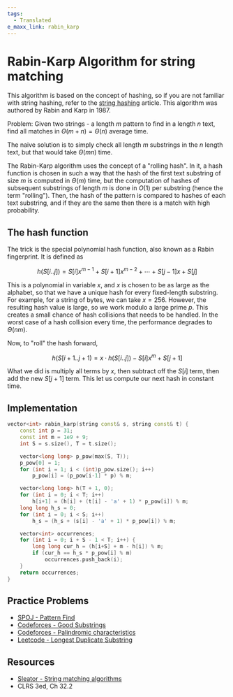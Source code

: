 ```yaml
---
tags:
  - Translated
e_maxx_link: rabin_karp
---
```


# Rabin-Karp Algorithm for string matching

This algorithm is based on the concept of hashing, so if you are not familiar with string hashing, refer to the [string hashing](string-hashing.md) article.
This algorithm was authored by Rabin and Karp in 1987.

Problem: Given two strings - a length $m$ pattern to find in a length $n$ text, find all matches in $\Theta(m+n) = \Theta(n)$ average time.

The naive solution is to simply check all length $m$ substrings in the $n$ length text, but that would take $\Theta(mn)$ time.

The Rabin-Karp algorithm uses the concept of a "rolling hash". In it, a hash function is chosen in such a way that the hash of the first text substring of size $m$ is computed in $\Theta(m)$ time, but the computation of hashes of subsequent substrings of length $m$ is done in $O(1)$ per substring (hence the term "rolling"). Then, the hash of the pattern is compared to hashes of each text substring, and if they are the same then there is a match with high probability.

## The hash function

The trick is the special polynomial hash function, also known as a Rabin fingerprint. It is defined as 

$$h(S[i..j]) = S[i] x^{m-1} + S[i+1] x^{m-2} + \cdots + S[j-1] x + S[j]$$

This is a polynomial in variable $x$, and $x$ is chosen to be as large as the alphabet, so that we have a unique hash for every fixed-length substring. For example, for a string of bytes, we can take $x = 256$. However, the resulting hash value is large, so we work modulo a large prime $p$. This creates a small chance of hash collisions that needs to be handled. In the worst case of a hash collision every time, the performance degrades to $\Theta(nm)$. 

Now, to "roll" the hash forward,

$$h(S[i+1..j+1) = x \cdot h(S[i..j]) - S[i] x^m + S[j+1]$$

What we did is multiply all terms by $x$, then subtract off the $S[i]$ term, then add the new $S[j+1]$ term. This let us compute our next hash in constant time. 

## Implementation
```{.cpp file=rabin_karp}
vector<int> rabin_karp(string const& s, string const& t) {
    const int p = 31; 
    const int m = 1e9 + 9;
    int S = s.size(), T = t.size();

    vector<long long> p_pow(max(S, T)); 
    p_pow[0] = 1; 
    for (int i = 1; i < (int)p_pow.size(); i++) 
        p_pow[i] = (p_pow[i-1] * p) % m;

    vector<long long> h(T + 1, 0); 
    for (int i = 0; i < T; i++)
        h[i+1] = (h[i] + (t[i] - 'a' + 1) * p_pow[i]) % m; 
    long long h_s = 0; 
    for (int i = 0; i < S; i++) 
        h_s = (h_s + (s[i] - 'a' + 1) * p_pow[i]) % m; 

    vector<int> occurrences;
    for (int i = 0; i + S - 1 < T; i++) {
        long long cur_h = (h[i+S] + m - h[i]) % m;
        if (cur_h == h_s * p_pow[i] % m)
            occurrences.push_back(i);
    }
    return occurrences;
}
```

## Practice Problems

* [SPOJ - Pattern Find](http://www.spoj.com/problems/NAJPF/)
* [Codeforces - Good Substrings](http://codeforces.com/problemset/problem/271/D)
* [Codeforces - Palindromic characteristics](https://codeforces.com/problemset/problem/835/D)
* [Leetcode - Longest Duplicate Substring](https://leetcode.com/problems/longest-duplicate-substring/)

## Resources

* [Sleator - String matching algorithms](https://contest.cs.cmu.edu/295/s20/tutorials/strings.mark)
* CLRS 3ed, Ch 32.2
